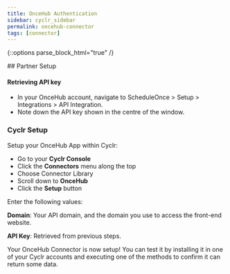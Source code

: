 ```yaml
---
title: OnceHub Authentication
sidebar: cyclr_sidebar
permalink: oncehub-connector
tags: [connector]
---
```

{::options parse_block_html="true" /}
<section class="card py-5 my-5">
## Partner Setup

#### Retrieving API key
*   In your OnceHub account, navigate to ScheduleOnce > Setup > Integrations > API Integration.
* Note down the API key shown in the centre of the window.

### Cyclr Setup

Setup your OnceHub App within Cyclr:

*   Go to your **Cyclr Console**
*   Click the **Connectors** menu along the top
*   Choose Connector Library
*   Scroll down to **OnceHub**
*   Click the **Setup** button

Enter the following values:

**Domain**: Your API domain, and the domain you use to access the front-end website.

**API Key**: Retrieved from previous steps.

Your OnceHub Connector is now setup! You can test it by installing it in one of your Cyclr accounts and executing one of the methods to confirm it can return some data.

</section>
